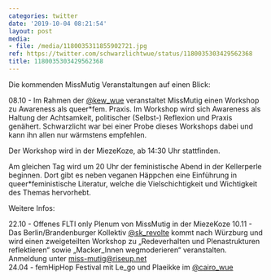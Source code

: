 ```yaml
---
categories: twitter
date: '2019-10-04 08:21:54'
layout: post
media:
- file: /media/1180035311855902721.jpg
ref: https://twitter.com/schwarzlichtwue/status/1180035303429562368
title: 1180035303429562368
---
```

Die kommenden MissMutig Veranstaltungen auf einen Blick:



08.10 - Im Rahmen der [@kew_wue](https://twitter.com/kew_wue) veranstaltet MissMutig einen Workshop zu Awareness als queer\*fem. Praxis. Im Workshop wird sich Awareness als Haltung der Achtsamkeit, politischer (Selbst-) Reflexion und Praxis genähert. 
Schwarzlicht war bei einer Probe dieses Workshops dabei und kann ihn allen nur wärmstens empfehlen.



Der Workshop wird in der MiezeKoze, ab 14:30 Uhr stattfinden.



Am gleichen Tag wird um 20 Uhr der feministische Abend in der Kellerperle beginnen. 
Dort gibt es neben veganen Häppchen eine Einführung in queer\*feministische Literatur, welche die Vielschichtigkeit und Wichtigkeit des Themas hervorhebt.



Weitere Infos:

 
22.10 - Offenes FLTI only Plenum von MissMutig in der MiezeKoze 
10.11 - Das Berlin/Brandenburger Kollektiv [@sk_revolte](https://twitter.com/sk_revolte) kommt nach Würzburg und wird einen zweigeteilten Workshop zu „Redeverhalten und Plenastrukturen reflektieren“ sowie „Macker_Innen wegmoderieren“ veranstalten. Anmeldung unter miss-mutig@riseup.net  
24.04 - femHipHop Festival mit Le_go und Plaeikke im [@cairo_wue](https://twitter.com/cairo_wue) 